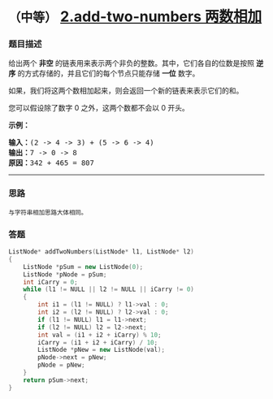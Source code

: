 # `（中等）` [2.add-two-numbers 两数相加](https://leetcode-cn.com/problems/add-two-numbers/)

### 题目描述
<p>给出两个&nbsp;<strong>非空</strong> 的链表用来表示两个非负的整数。其中，它们各自的位数是按照&nbsp;<strong>逆序</strong>&nbsp;的方式存储的，并且它们的每个节点只能存储&nbsp;<strong>一位</strong>&nbsp;数字。</p>

<p>如果，我们将这两个数相加起来，则会返回一个新的链表来表示它们的和。</p>

<p>您可以假设除了数字 0 之外，这两个数都不会以 0&nbsp;开头。</p>

<p><strong>示例：</strong></p>

<pre><strong>输入：</strong>(2 -&gt; 4 -&gt; 3) + (5 -&gt; 6 -&gt; 4)
<strong>输出：</strong>7 -&gt; 0 -&gt; 8
<strong>原因：</strong>342 + 465 = 807
</pre>


---
### 思路
```
与字符串相加思路大体相同。
```

### 答题
``` C++
ListNode* addTwoNumbers(ListNode* l1, ListNode* l2) 
{
	ListNode *pSum = new ListNode(0);
	ListNode *pNode = pSum;
	int iCarry = 0;
	while (l1 != NULL || l2 != NULL || iCarry != 0)
	{
		int i1 = (l1 != NULL) ? l1->val : 0;
		int i2 = (l2 != NULL) ? l2->val : 0;
		if (l1 != NULL) l1 = l1->next;
		if (l2 != NULL) l2 = l2->next;
		int val = (i1 + i2 + iCarry) % 10;
		iCarry = (i1 + i2 + iCarry) / 10;
		ListNode *pNew = new ListNode(val);
		pNode->next = pNew;
		pNode = pNew;
	}
	return pSum->next;
}
```
